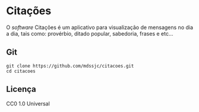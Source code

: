 # Citações #

O *software* Citações é um aplicativo para visualização de mensagens no dia a dia, tais como: provérbio, ditado popular, sabedoria, frases e etc...

## Git ##

    git clone https://github.com/mdssjc/citacoes.git
    cd citacoes

## Licença ##

CC0 1.0 Universal
